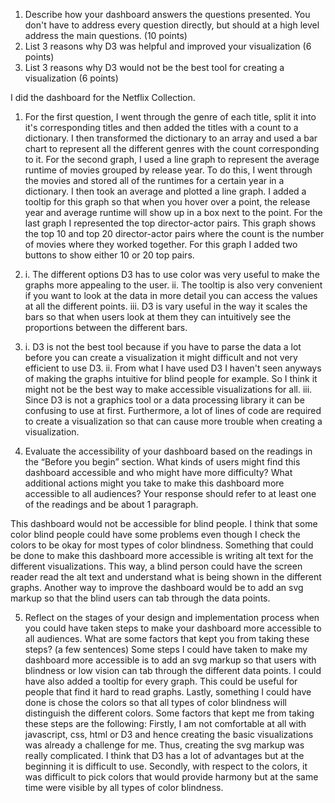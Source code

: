 1. Describe how your dashboard answers the questions presented. You don't have to address every question directly, but should at a high level address the main questions. (10 points)
2. List 3 reasons why D3 was helpful and improved your visualization (6 points)
3. List 3 reasons why D3 would not be the best tool for creating a visualization (6 points)

I did the dashboard for the Netflix Collection. 
1. For the first question, I went through the genre of each title, split it into it's corresponding titles and then added the titles with a count to a dictionary. I then transformed the dictionary to an array and used a bar chart to represent all the different genres with the count corresponding to it. 
For the second graph, I used a line graph to represent the average runtime of movies grouped by release year. To do this, I went through the movies and stored all of the runtimes for a certain year in a dictionary. I then took an average and plotted a line graph. I added a tooltip for this graph so that when you hover over a point, the release year and average runtime will show up in a box next to the point. 
For the last graph I represented the top director-actor pairs. This graph shows the top 10 and top 20 director-actor pairs where the count is the number of movies where they worked together. For this graph I added two buttons to show either 10 or 20 top pairs. 

2. i. The different options D3 has to use color was very useful to make the graphs more appealing to the user. 
    ii. The tooltip is also very convenient if you want to look at the data in more detail you can access the values at all the different points. 
    iii. D3 is vary useful in the way it scales the bars so that when users look at them they can intuitively see the proportions between the different bars. 

3.  i. D3 is not the best tool because if you have to parse the data a lot before you can create a visualization it might difficult and not very efficient to use D3. 
    ii. From what I have used D3 I haven't seen anyways of making the graphs intuitive for blind people for example. So I think it might not be the best way to make accessible visualizations for all. 
    iii. Since D3 is not a graphics tool or a data processing library it can be confusing to use at first. Furthermore, a lot of lines of code are required to create a visualization so that can cause more trouble when creating a visualization. 


4. Evaluate the accessibility of your dashboard based on the readings in the “Before you begin” section. What kinds of users might find this dashboard accessible and who might have more difficulty? What additional actions might you take to make this dashboard more accessible to all audiences? Your response should refer to at least one of the readings and be about 1 paragraph.

This dashboard would not be accessible for blind people. I think that some color blind people could have some problems even though I check the colors to be okay for most types of color blindness. Something that could be done to make this dashboard more accessible is writing alt text for the different visualizations. This way, a blind person could have the screen reader read the alt text and understand what is being shown in the different graphs. Another way to improve the dashboard would be to add an svg markup so that the blind users can tab through the data points. 

5. Reflect on the stages of your design and implementation process when you could have taken steps to make your dashboard more accessible to all audiences. What are some factors that kept you from taking these steps? (a few sentences)
Some steps I could have taken to make my dashboard more accessible is to add an svg markup so that users with blindness or low vision can tab through the different data points. I could have also added a tooltip for every graph. This could be useful for people that find it hard to read graphs. Lastly, something I could have done is chose the colors so that all types of color blindness will distinguish the different colors. Some factors that kept me from taking these steps are the following:
Firstly, I am not comfortable at all with javascript, css, html or D3 and hence creating the basic visualizations was already a challenge for me. Thus, creating the svg markup was really complicated. I think that D3 has a lot of advantages but at the beginning it is difficult to use. Secondly, with respect to the colors, it was difficult to pick colors that would provide harmony but at the same time were visible by all types of color blindness.

